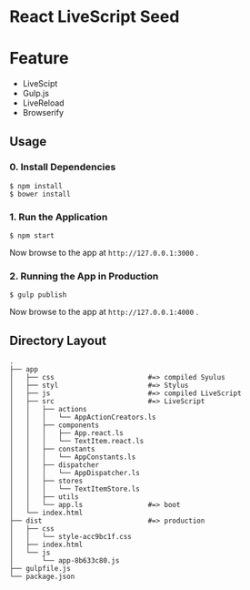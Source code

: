 # React LiveScript Seed

# Feature

- LiveScipt
- Gulp.js
- LiveReload
- Browserify

## Usage
### 0. Install Dependencies
```
$ npm install
$ bower install
```

### 1. Run the Application

```
$ npm start
```

Now browse to the app at `http://127.0.0.1:3000` .

### 2. Running the App in Production 

```
$ gulp publish
```

Now browse to the app at `http://127.0.0.1:4000` .

## Directory Layout

```
.
├── app
│   ├── css                       #=> compiled Syulus
│   ├── styl                      #=> Stylus
│   ├── js                        #=> compiled LiveScript
│   ├── src                       #=> LiveScript
│   │   ├── actions
│   │   │   └── AppActionCreators.ls
│   │   ├── components
│   │   │   ├── App.react.ls
│   │   │   └── TextItem.react.ls
│   │   ├── constants
│   │   │   └── AppConstants.ls
│   │   ├── dispatcher
│   │   │   └── AppDispatcher.ls
│   │   ├── stores
│   │   │   └── TextItemStore.ls
│   │   ├── utils
│   │   └── app.ls                #=> boot 
│   └── index.html              
├── dist                          #=> production
│   ├── css
│   │   └── style-acc9bc1f.css
│   ├── index.html
│   └── js
│       └── app-8b633c80.js
├── gulpfile.js
└── package.json
```
